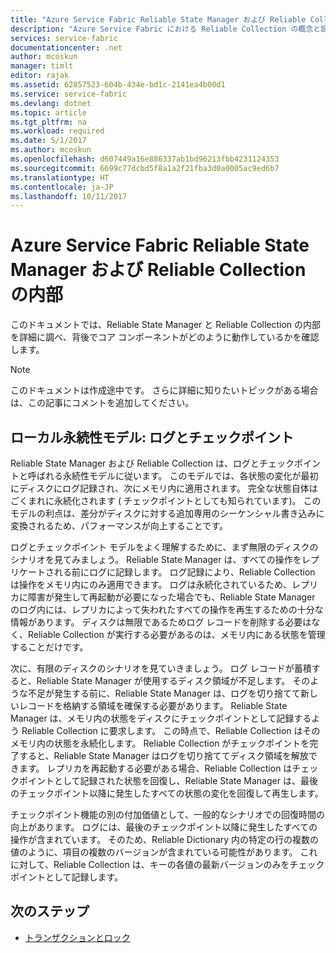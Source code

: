 ```yaml
---
title: "Azure Service Fabric Reliable State Manager および Reliable Collection の内部 | Microsoft Docs"
description: "Azure Service Fabric における Reliable Collection の概念と設計について詳細に調べます。"
services: service-fabric
documentationcenter: .net
author: mcoskun
manager: timlt
editor: rajak
ms.assetid: 62857523-604b-434e-bd1c-2141ea4b00d1
ms.service: service-fabric
ms.devlang: dotnet
ms.topic: article
ms.tgt_pltfrm: na
ms.workload: required
ms.date: 5/1/2017
ms.author: mcoskun
ms.openlocfilehash: d607449a16e886337ab1bd96213fbb4231124353
ms.sourcegitcommit: 6699c77dcbd5f8a1a2f21fba3d0a0005ac9ed6b7
ms.translationtype: HT
ms.contentlocale: ja-JP
ms.lasthandoff: 10/11/2017
---
```

# <a name="azure-service-fabric-reliable-state-manager-and-reliable-collection-internals"></a>Azure Service Fabric Reliable State Manager および Reliable Collection の内部
このドキュメントでは、Reliable State Manager と Reliable Collection の内部を詳細に調べ、背後でコア コンポーネントがどのように動作しているかを確認します。

> [!NOTE]
> このドキュメントは作成途中です。 さらに詳細に知りたいトピックがある場合は、この記事にコメントを追加してください。
>

##  <a name="local-persistence-model-log-and-checkpoint"></a>ローカル永続性モデル: ログとチェックポイント
Reliable State Manager および Reliable Collection は、ログとチェックポイントと呼ばれる永続性モデルに従います。
このモデルでは、各状態の変化が最初にディスクにログ記録され、次にメモリ内に適用されます。
完全な状態自体はごくまれに永続化されます ( チェックポイントとしても知られています)。
このモデルの利点は、差分がディスクに対する追加専用のシーケンシャル書き込みに変換されるため、パフォーマンスが向上することです。

ログとチェックポイント モデルをよく理解するために、まず無限のディスクのシナリオを見てみましょう。
Reliable State Manager は、すべての操作をレプリケートされる前にログに記録します。
ログ記録により、Reliable Collection は操作をメモリ内にのみ適用できます。
ログは永続化されているため、レプリカに障害が発生して再起動が必要になった場合でも、Reliable State Manager のログ内には、レプリカによって失われたすべての操作を再生するための十分な情報があります。
ディスクは無限であるためログ レコードを削除する必要はなく、Reliable Collection が実行する必要があるのは、メモリ内にある状態を管理することだけです。

次に、有限のディスクのシナリオを見ていきましょう。
ログ レコードが蓄積すると、Reliable State Manager が使用するディスク領域が不足します。
そのような不足が発生する前に、Reliable State Manager は、ログを切り捨てて新しいレコードを格納する領域を確保する必要があります。
Reliable State Manager は、メモリ内の状態をディスクにチェックポイントとして記録するよう Reliable Collection に要求します。
この時点で、Reliable Collection はそのメモリ内の状態を永続化します。
Reliable Collection がチェックポイントを完了すると、Reliable State Manager はログを切り捨ててディスク領域を解放できます。
レプリカを再起動する必要がある場合、Reliable Collection はチェックポイントとして記録された状態を回復し、Reliable State Manager は、最後のチェックポイント以降に発生したすべての状態の変化を回復して再生します。

チェックポイント機能の別の付加価値として、一般的なシナリオでの回復時間の向上があります。 ログには、最後のチェックポイント以降に発生したすべての操作が含まれています。
そのため、Reliable Dictionary 内の特定の行の複数の値のように、項目の複数のバージョンが含まれている可能性があります。
これに対して、Reliable Collection は、キーの各値の最新バージョンのみをチェックポイントとして記録します。

## <a name="next-steps"></a>次のステップ
* [トランザクションとロック](service-fabric-reliable-services-reliable-collections-transactions-locks.md)

